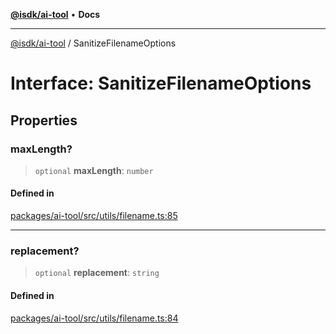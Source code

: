 [**@isdk/ai-tool**](../README.md) • **Docs**

***

[@isdk/ai-tool](../globals.md) / SanitizeFilenameOptions

# Interface: SanitizeFilenameOptions

## Properties

### maxLength?

> `optional` **maxLength**: `number`

#### Defined in

[packages/ai-tool/src/utils/filename.ts:85](https://github.com/isdk/ai-tool.js/blob/e324043799402aa2caa41711a9168487ab85c166/src/utils/filename.ts#L85)

***

### replacement?

> `optional` **replacement**: `string`

#### Defined in

[packages/ai-tool/src/utils/filename.ts:84](https://github.com/isdk/ai-tool.js/blob/e324043799402aa2caa41711a9168487ab85c166/src/utils/filename.ts#L84)
